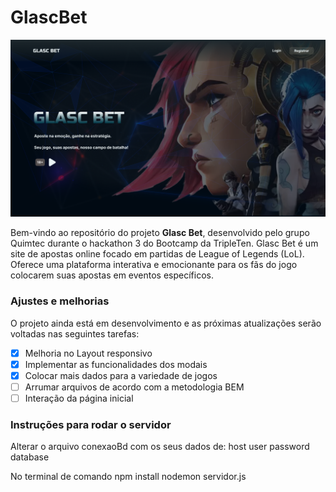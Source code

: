 # GlascBet
<img src="public/images/Homepage.png" alt="LogoGlascBet">

Bem-vindo ao repositório do projeto **Glasc Bet**, desenvolvido pelo grupo Quimtec durante o hackathon 3 do Bootcamp da TripleTen. 
Glasc Bet é um site de apostas online focado em partidas de League of Legends (LoL). Oferece uma plataforma interativa e emocionante para os fãs do jogo colocarem suas apostas em eventos específicos.

### Ajustes e melhorias

O projeto ainda está em desenvolvimento e as próximas atualizações serão voltadas nas seguintes tarefas:

- [x] Melhoria no Layout responsivo
- [x] Implementar as funcionalidades dos modais
- [x] Colocar mais dados para a variedade de jogos 
- [ ] Arrumar arquivos de acordo com a metodologia BEM
- [ ] Interação da página inicial

### Instruções para rodar o servidor

Alterar o arquivo conexaoBd com os seus dados de:
host
user
password
database

No terminal de comando
npm install
nodemon servidor.js

